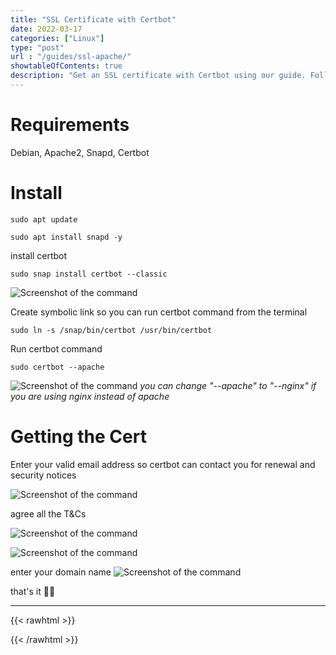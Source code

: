 ```yaml
---
title: "SSL Certificate with Certbot"
date: 2022-03-17
categories: ["Linux"]
type: "post"
url : "/guides/ssl-apache/"
showtableOfContents: true
description: "Get an SSL certificate with Certbot using our guide. Follow our step-by-step instructions to secure your website with HTTPS encryption"
---
```


# Requirements
Debian, Apache2, Snapd, Certbot

# Install
```
sudo apt update 

sudo apt install snapd -y 
```
install certbot
```
sudo snap install certbot --classic
```
![Screenshot of the command](/img/guides/2022/ssl-apache/2022_1.png)

Create symbolic link so you can run certbot command from the terminal

```
sudo ln -s /snap/bin/certbot /usr/bin/certbot
```
Run certbot command
```
sudo certbot --apache
```

![Screenshot of the command](/img/guides/2022/ssl-apache/2022_3.png)
*you can change "--apache" to "--nginx" if you are using nginx instead of apache*

# Getting the Cert

Enter your valid email address so certbot can contact you for renewal and security notices

![Screenshot of the command](/img/guides/2022/ssl-apache/2022_4.png)

agree all the T&Cs

![Screenshot of the command](/img/guides/2022/ssl-apache/2022_5.png)

![Screenshot of the command](/img/guides/2022/ssl-apache/2022_6.png)

enter your domain name
![Screenshot of the command](/img/guides/2022/ssl-apache/2022_7.png)

that's it ✌🏽

-------------------------------------------------------------
{{< rawhtml >}} 
 
{{< /rawhtml >}}